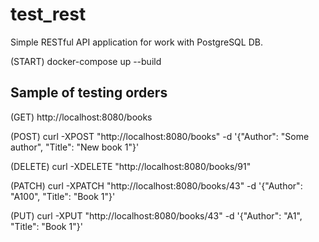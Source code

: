 # test_rest
Simple RESTful API application for work with PostgreSQL DB.

(START)
docker-compose up --build


Sample of testing orders
------------------------

(GET)
http://localhost:8080/books

(POST)
curl -XPOST "http://localhost:8080/books" -d '{"Author": "Some author", "Title": "New book 1"}'

(DELETE)
curl -XDELETE "http://localhost:8080/books/91" 

(PATCH)
curl -XPATCH "http://localhost:8080/books/43" -d '{"Author": "A100", "Title": "Book 1"}'

(PUT)
curl -XPUT "http://localhost:8080/books/43" -d '{"Author": "A1", "Title": "Book 1"}'